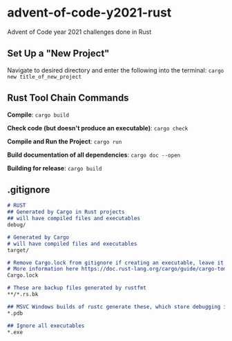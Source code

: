 # advent-of-code-y2021-rust
Advent of Code year 2021 challenges done in Rust

## Set Up a "New Project"

Navigate to desired directory and enter the following into the terminal:
`cargo new title_of_new_project`

## Rust Tool Chain Commands

**Compile**: `cargo build`

**Check code (but doesn't produce an executable)**: `cargo check`

**Compile and Run the Project**: `cargo run`

**Build documentation of all dependencies**: `cargo doc --open`

**Building for release**: `cargo build`

## .gitignore

```md
# RUST
## Generated by Cargo in Rust projects
## will have compiled files and executables
debug/

# Generated by Cargo
# will have compiled files and executables
target/

# Remove Cargo.lock from gitignore if creating an executable, leave it for libraries
# More information here https://doc.rust-lang.org/cargo/guide/cargo-toml-vs-cargo-lock.html
Cargo.lock

# These are backup files generated by rustfmt
**/*.rs.bk

## MSVC Windows builds of rustc generate these, which store debugging information
*.pdb

## Ignore all executables
*.exe
```
